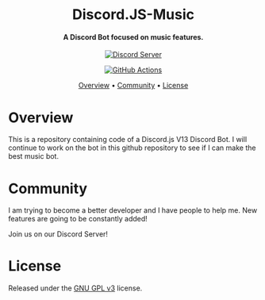 <h1 align="center">
  Discord.JS-Music
</h1>

<h4 align="center">A Discord Bot focused on music features.</h4>

<p align="center">
  <a href="https://discord.gg/jSSg4BTPD4">
    <img src="https://discordapp.com/api/guilds/829662278046711848/widget.png?style=shield" alt="Discord Server">
  </a>
</p>
<p align="center">
  <a href="https://github.com/RTG4M1NGWDT/Discord.JS-Music/actions">
    <img src="https://img.shields.io/github/workflow/status/RTG4M1NGWDT/Discord.JS-Music/Tests?label=tests" alt="GitHub Actions">
  </a>
</p>

<p align="center">
  <a href="#overview">Overview</a>
  •
  <a href="#join-the-community">Community</a>
  •
  <a href="#license">License</a>
</p>

# Overview

This is a repository containing code of a Discord.js V13 Discord Bot. I will continue to work on the bot in this github repository to see if I can make the best music bot.

# Community

I am trying to become a better developer and I have people to help me. New features are going to be constantly added!

Join us on our Discord Server!

# License

Released under the [GNU GPL v3](https://www.gnu.org/licenses/gpl-3.0.en.html) license.

